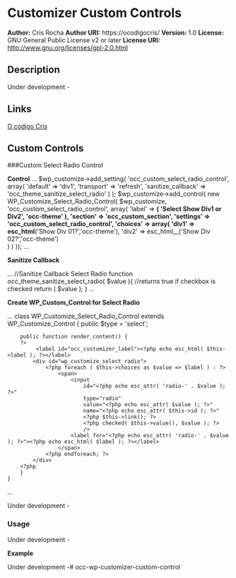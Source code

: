 # Customizer Custom Controls #

**Author:** Cris Rocha 
**Author URI:** https://ocodigocris/
**Version:** 1.0
**License:**  GNU General Public License v2 or later 
**License  URI:** http://www.gnu.org/licenses/gpl-2.0.html 

## Description ##

Under development -

## Links ##
[O código Cris ](https://ocodigocris.com)  




## Custom Controls ##

###Custom Select Radio Control

**Control**
...
$wp_customize->add_setting( 'occ_custom_select_radio_control',
    array(
        'default' => 'div1',
        'transport' => 'refresh',
        'sanitize_callback' => 'occ_theme_sanitize_select_radio'
    )
);
$wp_customize->add_control( new WP_Customize_Select_Radio_Control( 
    $wp_customize, 
    'occ_custom_select_radio_control', 
    array(
        'label' => __( 'Select Show Div1 or Div2', 'occ-theme' ),
        'section' => 'occ_custom_section',
        'settings' => 'occ_custom_select_radio_control',
        'choices' => array(
            'div1' => esc_html__('Show Div 01?','occ-theme'),
            'div2' => esc_html__('Show Div 02?','occ-theme')           
        )
    ) 
));
...

**Sanitize Callback**

...
//Sanitize Callback Select Radio
function occ_theme_sanitize_select_radio( $value ){
    //returns true if checkbox is checked
    return ( $value );
}
...

**Create WP_Custom_Control for Select Radio**

...
class WP_Customize_Select_Radio_Control extends WP_Customize_Control {
        public $type = 'select';
 
        public function render_content() {
        ?>
             <label id="occ_customizer_label"><?php echo esc_html( $this->label ); ?></label>
            <div id="wp_customize_select_radio">
                <?php foreach ( $this->choices as $value => $label ) : ?>
                    <span>
                        <input
                            id="<?php echo esc_attr( 'radio-' . $value ); ?>"
                            type="radio"
                            value="<?php echo esc_attr( $value ); ?>"
                            name="<?php echo esc_attr( $this->id ); ?>"
                            <?php $this->link(); ?>
                            <?php checked( $this->value(), $value ); ?>
                            />
                        <label for="<?php echo esc_attr( 'radio-' . $value ); ?>"><?php echo esc_html( $label ); ?></label>
                    </span>
                <?php endforeach; ?>  
            </div>
        <?php
        }
    }
...

Under development -

### Usage ###
 

Under development -

**Example**


Under development -# occ-wp-customizer-custom-control
